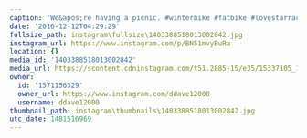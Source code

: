 ```yaml
---
caption: 'We&apos;re having a picnic. #winterbike #fatbike #lovestarraceclub'
date: '2016-12-12T04:29:29'
fullsize_path: instagram\fullsize\1403388518013002842.jpg
instagram_url: https://www.instagram.com/p/BN51mvyBuRa
location: {}
media_id: '1403388518013002842'
media_url: https://scontent.cdninstagram.com/t51.2885-15/e35/15337105_1644336545866385_6395945093953486848_n.jpg?ig_cache_key=MTQwMzM4ODUxODAxMzAwMjg0Mg%3D%3D.2
owner:
  id: '1571156329'
  owner_url: https://www.instagram.com/ddave12000
  username: ddave12000
thumbnail_path: instagram\thumbnails\1403388518013002842.jpg
utc_date: 1481516969
---
```

